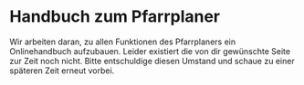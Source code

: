 Handbuch zum Pfarrplaner
========================

Wir arbeiten daran, zu allen Funktionen des Pfarrplaners ein Onlinehandbuch aufzubauen. Leider existiert die von dir gewünschte Seite zur Zeit noch nicht. Bitte entschuldige diesen Umstand und schaue zu einer späteren Zeit erneut vorbei.
